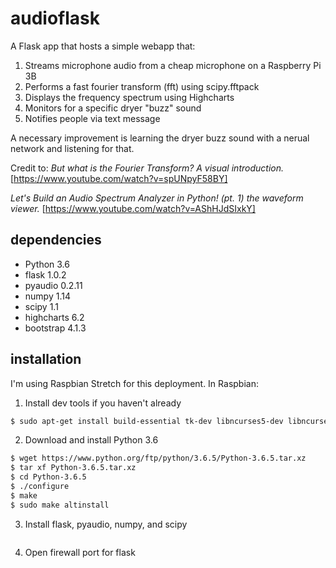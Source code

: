 # audioflask

A Flask app that hosts a simple webapp that:
1. Streams microphone audio from a cheap microphone on a Raspberry Pi 3B
2. Performs a fast fourier transform (fft) using scipy.fftpack
3. Displays the frequency spectrum using Highcharts
4. Monitors for a specific dryer "buzz" sound
5. Notifies people via text message

A necessary improvement is learning the dryer buzz sound with a nerual network and listening for that.

Credit to:
*But what is the Fourier Transform? A visual introduction.*
[https://www.youtube.com/watch?v=spUNpyF58BY]

*Let's Build an Audio Spectrum Analyzer in Python! (pt. 1) the waveform viewer.*
[https://www.youtube.com/watch?v=AShHJdSIxkY]


## dependencies
- Python 3.6
- flask 1.0.2
- pyaudio 0.2.11
- numpy 1.14
- scipy 1.1
- highcharts 6.2
- bootstrap 4.1.3

## installation
I'm using Raspbian Stretch for this deployment. In Raspbian:

1. Install dev tools if you haven't already
```sh
$ sudo apt-get install build-essential tk-dev libncurses5-dev libncursesw5-dev libreadline6-dev libdb5.3-dev libgdbm-dev libsqlite3-dev libssl-dev libbz2-dev libexpat1-dev liblzma-dev zlib1g-dev
```
2. Download and install Python 3.6
```sh
$ wget https://www.python.org/ftp/python/3.6.5/Python-3.6.5.tar.xz
$ tar xf Python-3.6.5.tar.xz
$ cd Python-3.6.5
$ ./configure
$ make
$ sudo make altinstall
```

3. Install flask, pyaudio, numpy, and scipy
```sh

```

4. Open firewall port for flask
```sh

```
